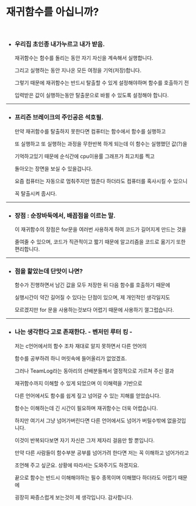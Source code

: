 # 재귀함수를 아십니까?<br/><br/>

- ### 우리집 초인종 내가누르고 내가 받음.

    재귀함수는 함수를 돌리는 동안 자기 자신을 계속해서 실행합니다.

    그리고 실행하는 동안 지나온 모든 여정을 기억(저장)합니다.

    그렇기 때문에 재귀함수는 반드시 탈출할 수 있게 설정해야하며 함수를 호출하기 전

    입력받은 값이 실행하는동안 탈출문으로 바뀔 수 있도록 설정해야 합니다.


--------------------------------------------------------------


- ### 프리즌 브레이크의 주인공은 석호필.

    만약 재귀함수를 탈출하지 못한다면 컴퓨터는 함수에서 함수를 실행하고
    
    또 실행하고 또 실행하는 과정을 무한반복 하게 되는데 이 함수는 실행했던 값(?)을
    
    기억하고있기 때문에 순식간에 cpu이용률 그래프가 최고치를 찍고
    
    돌아오는 장면을 보실 수 있을겁니다.

    요즘 컴퓨터는 자동으로 멈춰주지만 멈춘다 하더라도 컴퓨터를 혹사시킬 수 있으니

    꼭 탈출시켜 줍시다.


-----------------------------------------------------------


- ### 장점 : 순장바둑에서, 배꼽점을 이르는 말.

    이 재귀함수의 장점은 for문을 여러번 사용하게 하여 코드가 길어지게 만드는 것을

    줄여줄 수 있으며, 코드가 직관적이고 짧기 때문에 알고리즘을 코드로 옮기기 또한 편리합니다.


--------------------------------------------------------------------


- ### 점을 핥았는데 단맛이 나면?

    함수가 진행하면서 남긴 값을 모두 저장한 뒤 다음 함수를 호출하기 때문에

    실행시간이 약간 길어질 수 있다는 단점이 있으며, 제 개인적인 생각일지도

    모르겠지만 for 문을 사용하는것보다 어렵기 때문에 사용하기 껄그럽습니다.


------------------------------------------------------------


- ### 나는 생각한다 고로 존재한다.  - 벤저민 루터 킹 -

    저는 c언어에서의 함수 조차 재대로 알지 못하면서 다른 언어의

    함수를 공부하려 하니 머릿속에 들어올리가 없었겠죠.

    그러나 TeamLog라는 동아리의 선배분들께서 열정적으로 가르쳐 주신 결과

    재귀함수까지 이해할 수 있게 되었으며 이 이해력을 기반으로

    다른 언어에서도 함수를 쉽게 짚고 넘어갈 수 있는 지해를 얻었습니다.

    함수는 이해하는데 긴 시간이 필요하며 재귀함수는 더욱 어렵습니다.

    하지만 여기서 그냥 넘어가버린다면 다른 언어에서도 넘어가 버릴수밖에 없을것입니다.

    이것이 반복되다보면 자기 자신은 그저 제자리 걸음만 할 뿐입니다.

    만약 다른 사람들이 함수부분 공부를 넘어가려 한다면 저는 꼭 이해하고 넘어가라고

    조언해 주고 싶군요. 상황에 따라서는 도와주기도 하겠지요.

    끝으로 함수는 반드시 이해해야하는 필수 종목이며 이해했다 하더라도 어렵기 때문에

    굉장히 짜증스럽게 보는것이 제 생각입니다. 감사합니다.
